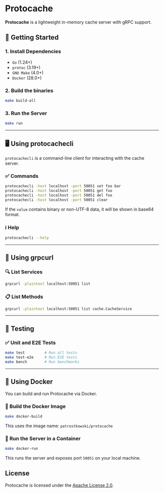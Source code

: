 # Protocache

**Protocache** is a lightweight in-memory cache server with gRPC support.

## 🏁 Getting Started

### 1. Install Dependencies

- `Go` (1.24+)
- `protoc` (3.19+)
- `GNU Make` (4.0+)
- `Docker` (28.0+)

### 2. Build the binaries

```bash
make build-all
```

### 3. Run the Server

```bash
make run
```

---

## 🖥️ Using protocachecli

`protocachecli` is a command-line client for interacting with the cache server.

### ✅ Commands

```bash
protocachecli -host localhost -port 50051 set foo bar
protocachecli -host localhost -port 50051 get foo
protocachecli -host localhost -port 50051 del foo
protocachecli -host localhost -port 50051 clear
```

If the `value` contains binary or non-UTF-8 data, it will be shown in base64 format.

### ℹ️ Help

```bash
protocachecli --help
```

---

## 🔌 Using grpcurl

### 🔍 List Services

```bash
grpcurl -plaintext localhost:50051 list
```

### 📋 List Methods

```bash
grpcurl -plaintext localhost:50051 list cache.CacheService
```

---

## 🧪 Testing

### ✅ Unit and E2E Tests

```bash
make test         # Run all tests
make test-e2e     # Run E2E tests
make bench        # Run benchmarks
```

---

## 🐳 Using Docker

You can build and run Protocache via Docker.

### 🔧 Build the Docker Image

```bash
make docker-build
```

This uses the image name: `patrostkowski/protocache`

### 🚀 Run the Server in a Container

```bash
make docker-run
```

This runs the server and exposes port `50051` on your local machine.

## License

Protocache is licensed under the [Apache License 2.0](./LICENSE).
